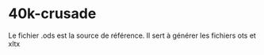 # 40k-crusade

Le fichier .ods est la source de référence.
Il sert à générer les fichiers ots et xltx
